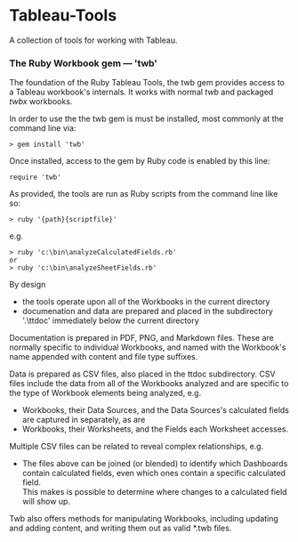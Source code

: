 # Tableau-Tools
A collection of tools for working with Tableau.

### The Ruby Workbook gem &mdash; 'twb'

The foundation of the Ruby Tableau Tools, the twb gem provides access to a Tableau workbook's internals. It works with normal *twb* and packaged *twbx* workbooks.

In order to use the the twb gem is must be installed, most commonly at the command line via:

    > gem install 'twb'

Once installed, access to the gem by Ruby code is enabled by this line:

    require 'twb'


As provided, the tools are run as Ruby scripts from the command line like so:

    > ruby '{path}{scriptfile}'

e.g.    

    > ruby 'c:\bin\analyzeCalculatedFields.rb'
    or
    > ruby 'c:\bin\analyzeSheetFields.rb'


By design 

- the tools operate upon all of the Workbooks in the current directory
- documenation and data are prepared and placed in the subdirectory '.\ttdoc' immediately below the current directory

Documentation is prepared in PDF, PNG, and Markdown files. These are normally specific to individual Workbooks, and named with the Workbook's name appended with content and file type suffixes.

Data is prepared as CSV files, also placed in the ttdoc subdirectory. CSV files include the data from all of the Workbooks analyzed and are specific to the type of Workbook elements being analyzed, e.g.

- Workbooks, their Data Sources, and the Data Sources's calculated fields are captured in separately, as are
- Workbooks, their Worksheets, and the Fields each Worksheet accesses.

Multiple CSV files can be related to reveal complex relationships, e.g. 

- The files above can be joined (or blended) to identify which Dashboards contain calculated fields, even which ones contain a specific calculated field.<br />This makes is possible to determine where changes to a calculated field will show up.


Twb also offers methods for manipulating Workbooks, including updating and adding content, and writing them out as valid *.twb files.
